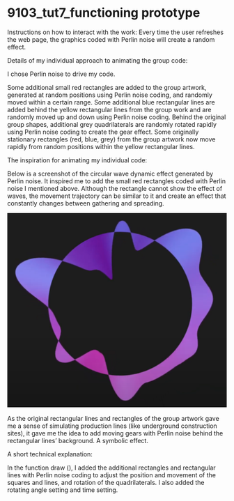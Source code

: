 # 9103_tut7_functioning prototype

Instructions on how to interact with the work: Every time the user refreshes the web page, the graphics coded with Perlin noise will create a random effect.

Details of my individual approach to animating the group code:

I chose Perlin noise to drive my code.

Some additional small red rectangles are added to the group artwork, generated at random positions using Perlin noise coding, and randomly moved within a certain range. Some additional blue rectangular lines are added behind the yellow rectangular lines from the group work and are randomly moved up and down using Perlin noise coding. Behind the original group shapes, additional grey quadrilaterals are randomly rotated rapidly using Perlin noise coding to create the gear effect. Some originally stationary rectangles (red, blue, grey) from the group artwork now move rapidly from random positions within the yellow rectangular lines.

The inspiration for animating my individual code:

Below is a screenshot of the circular wave dynamic effect generated by Perlin noise. It inspired me to add the small red rectangles coded with Perlin noise I mentioned above. Although the rectangle cannot show the effect of waves, the movement trajectory can be similar to it and create an effect that constantly changes between gathering and spreading.

![Imaging Inspiration1](<Circular perlin noise.png>)

As the original rectangular lines and rectangles of the group artwork gave me a sense of simulating production lines (like underground construction sites), it gave me the idea to add moving gears with Perlin noise behind the rectangular lines’ background. A symbolic effect.

A short technical explanation:

In the function draw (), I added the additional rectangles and rectangular lines with Perlin noise coding to adjust the position and movement of the squares and lines, and rotation of the quadrilaterals. I also added the rotating angle setting and time setting.